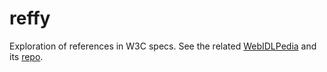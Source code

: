 # reffy
Exploration of references in W3C specs. See the related [WebIDLPedia](https://dontcallmedom.github.io/webidlpedia) and its [repo](https://dontcallmedom.github.io/webidlpedia).

